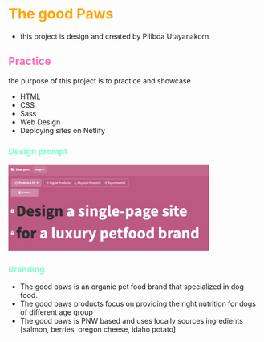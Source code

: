# **<font color="orange">The good Paws</font>**
- this project is design and created by Pilibda Utayanakorn

## <font color="hotPink">Practice</font>
the purpose of this project is to practice and showcase
- HTML
- CSS
- Sass
- Web Design
- Deploying sites on Netlify

### <font color="aquamarine">Design prompt</font>
<img src="01-design prompt.png" width="400px">


### <font color="aquamarine">Branding</font>
- The good paws is an organic pet food brand that specialized in dog food.
- The good paws products focus on providing the right nutrition for dogs of different age group
- The good paws is PNW based and uses locally sources ingredients [salmon, berries, oregon cheese, idaho potato]
